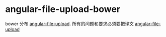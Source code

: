 # angular-file-upload-bower

bower 分布 [angular-file-upload](https://github.com/danialfarid/angular-file-upload).
所有的问题和要求必须要把译文 [angular-file-upload](https://github.com/danialfarid/angular-file-upload)

